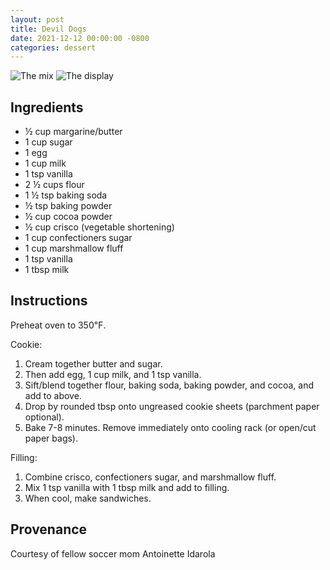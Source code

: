 ```yaml
---
layout: post
title: Devil Dogs
date: 2021-12-12 00:00:00 -0800
categories: dessert
---
```

![The mix](/recipes/img/devil-dogs/mix.jpeg)
![The display](/recipes/img/devil-dogs/done.jpeg)

## Ingredients

- ½ cup margarine/butter
- 1 cup sugar
- 1 egg
- 1 cup milk
- 1 tsp vanilla
- 2 ½ cups flour
- 1 ½ tsp baking soda
- ½ tsp baking powder
- ½ cup cocoa powder
- ½ cup crisco (vegetable shortening)
- 1 cup confectioners sugar
- 1 cup marshmallow fluff
- 1 tsp vanilla
- 1 tbsp milk

## Instructions

Preheat oven to 350℉. 

Cookie: 
1. Cream together butter and sugar. 
2. Then add egg, 1 cup milk, and 1 tsp vanilla. 
3. Sift/blend together flour, baking soda, baking powder, and cocoa, and add to above. 
4. Drop by rounded tbsp onto ungreased cookie sheets (parchment paper optional). 
5. Bake 7-8 minutes. Remove immediately onto cooling rack (or open/cut paper bags). 

Filling: 
1. Combine crisco, confectioners sugar, and marshmallow fluff. 
1. Mix 1 tsp vanilla with 1 tbsp milk and add to filling. 
1. When cool, make sandwiches.

## Provenance
Courtesy of fellow soccer mom Antoinette Idarola

